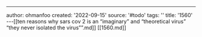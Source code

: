 ---
author: ohmanfoo
created: '2022-09-15'
source: '#todo'
tags: ''
title: '1560'
---[[ten reasons why sars cov 2 is an “imaginary” and “theoretical virus”  “they never isolated the virus””.md]]
[[1560.md]]
